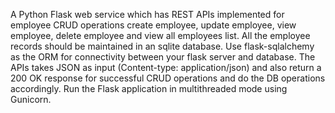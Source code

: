 A Python Flask web service which has REST APIs implemented for employee CRUD operations create employee, update employee, view employee, delete employee and view all employees list. All the employee records should be maintained in an sqlite database. Use flask-sqlalchemy as the ORM for connectivity between your flask server and database. The APIs takes JSON as input (Content-type: application/json) and also return a 200 OK response for successful CRUD operations and do the DB operations accordingly. Run the Flask application in multithreaded mode using Gunicorn.
